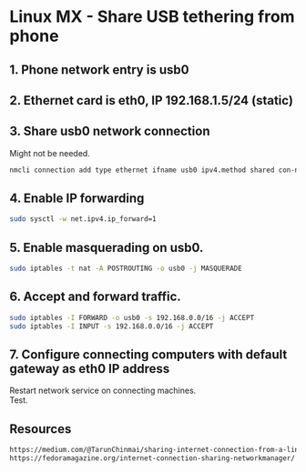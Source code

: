 # Linux MX - Share USB tethering from phone

## 1. Phone network entry is usb0

## 2. Ethernet card is eth0, IP 192.168.1.5/24 (static)

## 3. Share usb0 network connection

Might not be needed.

```sh
nmcli connection add type ethernet ifname usb0 ipv4.method shared con-name local
```

## 4. Enable IP forwarding

```sh
sudo sysctl -w net.ipv4.ip_forward=1
```

## 5. Enable masquerading on usb0.

```sh
sudo iptables -t nat -A POSTROUTING -o usb0 -j MASQUERADE
```

## 6. Accept and forward traffic.

```sh
sudo iptables -I FORWARD -o usb0 -s 192.168.0.0/16 -j ACCEPT
sudo iptables -I INPUT -s 192.168.0.0/16 -j ACCEPT
```

## 7. Configure connecting computers with default gateway as eth0 IP address

Restart network service on connecting machines.  
Test.

## Resources

```html
https://medium.com/@TarunChinmai/sharing-internet-connection-from-a-linux-machine-over-ethernet-a5cbbd775a4f
https://fedoramagazine.org/internet-connection-sharing-networkmanager/
```
